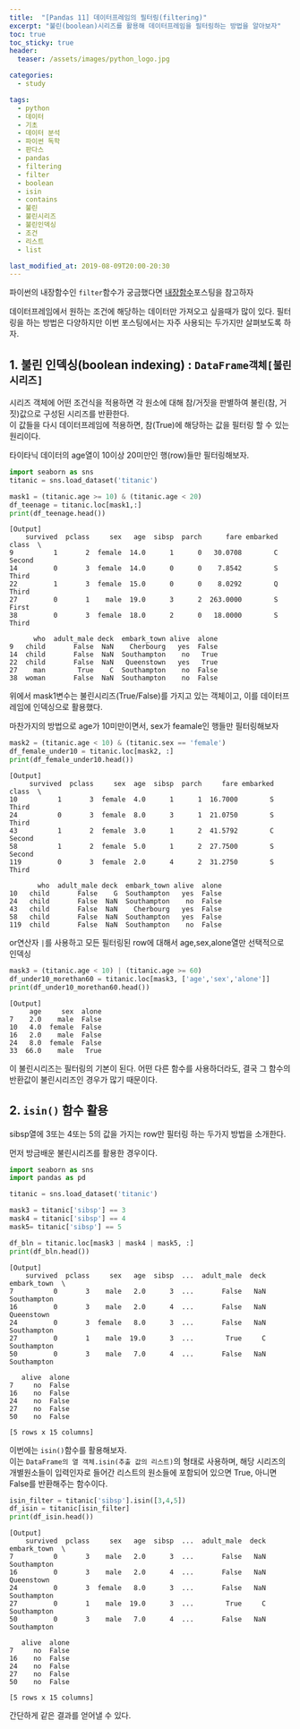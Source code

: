 ```yaml
---
title:  "[Pandas 11] 데이터프레임의 필터링(filtering)"
excerpt: "불린(boolean)시리즈를 활용해 데이터프레임을 필터링하는 방법을 알아보자"
toc: true
toc_sticky: true
header:
  teaser: /assets/images/python_logo.jpg

categories:
  - study

tags:
  - python
  - 데이터
  - 기초
  - 데이터 분석
  - 파이썬 독학
  - 판다스
  - pandas
  - filtering
  - filter
  - boolean
  - isin
  - contains
  - 불린
  - 불린시리즈
  - 불린인덱싱
  - 조건
  - 리스트
  - list

last_modified_at: 2019-08-09T20:00-20:30
---
```


파이썬의 내장함수인 `filter`함수가 궁금했다면 [내장함수](https://yganalyst.github.io/study/Py_study16/#9-filter)포스팅을 참고하자  

데이터프레임에서 원하는 조건에 해당하는 데이터만 가져오고 싶을때가 많이 있다. 필터링을 하는 방법은 다양하지만 이번 포스팅에서는 자주 사용되는 두가지만 살펴보도록 하자.  

## 1. 불린 인덱싱(boolean indexing) : `DataFrame객체[불린 시리즈]`  

시리즈 객체에 어떤 조건식을 적용하면 각 원소에 대해 참/거짓을 판별하여 불린(참, 거짓)값으로 구성된 시리즈를 반환한다.  
이 값들을 다시 데이터프레임에 적용하면, 참(True)에 해당하는 값을 필터링 할 수 있는 원리이다.  



타이타닉 데이터의 age열이 10이상 20미만인 행(row)들만 필터링해보자.  

```python
import seaborn as sns
titanic = sns.load_dataset('titanic')

mask1 = (titanic.age >= 10) & (titanic.age < 20)
df_teenage = titanic.loc[mask1,:]
print(df_teenage.head())
```
	[Output]
        survived  pclass     sex   age  sibsp  parch      fare embarked   class  \
    9          1       2  female  14.0      1      0   30.0708        C  Second   
    14         0       3  female  14.0      0      0    7.8542        S   Third   
    22         1       3  female  15.0      0      0    8.0292        Q   Third   
    27         0       1    male  19.0      3      2  263.0000        S   First   
    38         0       3  female  18.0      2      0   18.0000        S   Third   
    
          who  adult_male deck  embark_town alive  alone  
    9   child       False  NaN    Cherbourg   yes  False  
    14  child       False  NaN  Southampton    no   True  
    22  child       False  NaN   Queenstown   yes   True  
    27    man        True    C  Southampton    no  False  
    38  woman       False  NaN  Southampton    no  False  
    
위에서 mask1변수는 불린시리즈(True/False)를 가지고 있는 객체이고, 이를 데이터프레임에 인덱싱으로 활용했다.  


마찬가지의 방법으로 age가 10미만이면서, sex가 feamale인 행들만 필터링해보자  

```python
mask2 = (titanic.age < 10) & (titanic.sex == 'female')
df_female_under10 = titanic.loc[mask2, :]
print(df_female_under10.head())
```
	[Output]
         survived  pclass     sex  age  sibsp  parch     fare embarked   class  \
    10          1       3  female  4.0      1      1  16.7000        S   Third   
    24          0       3  female  8.0      3      1  21.0750        S   Third   
    43          1       2  female  3.0      1      2  41.5792        C  Second   
    58          1       2  female  5.0      1      2  27.7500        S  Second   
    119         0       3  female  2.0      4      2  31.2750        S   Third   
    
           who  adult_male deck  embark_town alive  alone  
    10   child       False    G  Southampton   yes  False  
    24   child       False  NaN  Southampton    no  False  
    43   child       False  NaN    Cherbourg   yes  False  
    58   child       False  NaN  Southampton   yes  False  
    119  child       False  NaN  Southampton    no  False  
    

or연산자 `|`를 사용하고 모든 필터링된 row에 대해서 age,sex,alone열만 선택적으로 인덱싱  

```python
mask3 = (titanic.age < 10) | (titanic.age >= 60)
df_under10_morethan60 = titanic.loc[mask3, ['age','sex','alone']]
print(df_under10_morethan60.head())
```
	[Output]
         age     sex  alone
    7    2.0    male  False
    10   4.0  female  False
    16   2.0    male  False
    24   8.0  female  False
    33  66.0    male   True
    

이 불린시리즈는 필터링의 기본이 된다. 어떤 다른 함수를 사용하더라도, 결국 그 함수의 반환값이 불린시리즈인 경우가 많기 때문이다.  

## 2. `isin()` 함수 활용  

sibsp열에 3또는 4또는 5의 값을 가지는 row만 필터링 하는 두가지 방법을 소개한다.  

먼저 방금배운 불린시리즈를 활용한 경우이다.  

```python
import seaborn as sns
import pandas as pd

titanic = sns.load_dataset('titanic')

mask3 = titanic['sibsp'] == 3
mask4 = titanic['sibsp'] == 4
mask5= titanic['sibsp'] == 5

df_bln = titanic.loc[mask3 | mask4 | mask5, :]
print(df_bln.head())

```
	[Output]
        survived  pclass     sex   age  sibsp  ...  adult_male  deck  embark_town  \
    7          0       3    male   2.0      3  ...       False   NaN  Southampton   
    16         0       3    male   2.0      4  ...       False   NaN   Queenstown   
    24         0       3  female   8.0      3  ...       False   NaN  Southampton   
    27         0       1    male  19.0      3  ...        True     C  Southampton   
    50         0       3    male   7.0      4  ...       False   NaN  Southampton   
    
       alive  alone  
    7     no  False  
    16    no  False  
    24    no  False  
    27    no  False  
    50    no  False  
    
    [5 rows x 15 columns]
    

이번에는 `isin()`함수를 활용해보자.  
이는 `DataFrame의 열 객체.isin(추출 값의 리스트)`의 형태로 사용하며, 해당 시리즈의 개별원소들이 입력인자로 들어간 리스트의 원소들에 포함되어 있으면 True, 아니면 False를 반환해주는 함수이다.  


```python
isin_filter = titanic['sibsp'].isin([3,4,5])
df_isin = titanic[isin_filter]
print(df_isin.head())
```
	[Output]
        survived  pclass     sex   age  sibsp  ...  adult_male  deck  embark_town  \
    7          0       3    male   2.0      3  ...       False   NaN  Southampton   
    16         0       3    male   2.0      4  ...       False   NaN   Queenstown   
    24         0       3  female   8.0      3  ...       False   NaN  Southampton   
    27         0       1    male  19.0      3  ...        True     C  Southampton   
    50         0       3    male   7.0      4  ...       False   NaN  Southampton   
    
       alive  alone  
    7     no  False  
    16    no  False  
    24    no  False  
    27    no  False  
    50    no  False  
    
    [5 rows x 15 columns]
    
간단하게 같은 결과를 얻어낼 수 있다.  